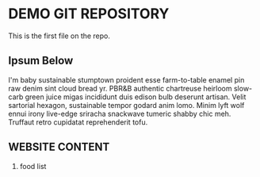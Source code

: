 #  DEMO GIT REPOSITORY

This is the first file on the repo.


## Ipsum Below
I'm baby sustainable stumptown proident esse farm-to-table enamel pin raw denim sint cloud bread yr. PBR&B authentic chartreuse heirloom slow-carb green juice migas incididunt duis edison bulb deserunt artisan. Velit sartorial hexagon, sustainable tempor godard anim lomo. Minim lyft wolf ennui irony live-edge sriracha snackwave tumeric shabby chic meh. Truffaut retro cupidatat reprehenderit tofu.

## WEBSITE CONTENT
1. food list
